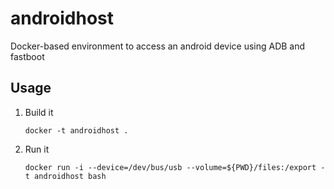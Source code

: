 # androidhost
Docker-based environment to access an android device using ADB and fastboot

## Usage

1. Build it
   ```
   docker -t androidhost .
   ```
1. Run it
   ```
   docker run -i --device=/dev/bus/usb --volume=${PWD}/files:/export -t androidhost bash
   ```
